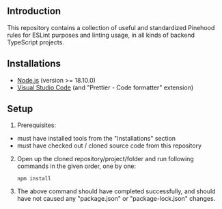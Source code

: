 ## Introduction

This repository contains a collection of useful and standardized Pinehood rules for ESLint purposes and linting usage, in all kinds of backend TypeScript projects.

## Installations

- [Node.js](https://nodejs.org/en/download/) (version >= 18.10.0)
- [Visual Studio Code](https://code.visualstudio.com/download) (and "Prettier - Code formatter" extension)

## Setup

1. Prerequisites:

- must have installed tools from the "Installations" section
- must have checked out / cloned source code from this repository

2. Open up the cloned repository/project/folder and run following commands in the given order, one by one:

   ```
   npm install
   ```

3. The above command should have completed successfully, and should have not caused any "package.json" or "package-lock.json" changes.
